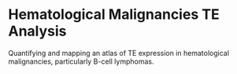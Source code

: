 # Hematological Malignancies TE Analysis

Quantifying and mapping an atlas of TE expression in hematological malignancies, particularly B-cell lymphomas. 
